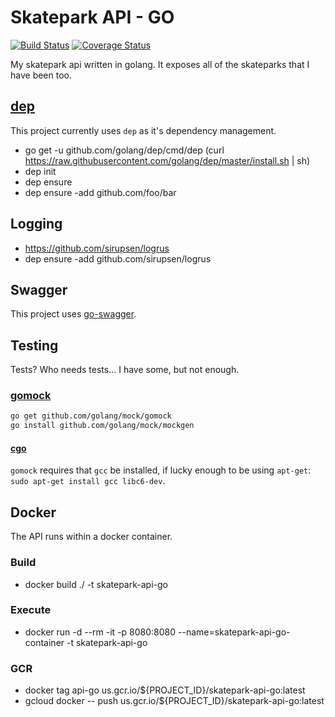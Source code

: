 # Skatepark API - GO #

[![Build Status](https://jenkins.derekpedersen.com/buildStatus/icon?job=derekpedersen/skatepark-api-go/master&style=plastic&.png)](https://jenkins.derekpedersen.com/job/derekpedersen/job/skatepark-api-go/job/master/)
[![Coverage Status](https://coveralls.io/repos/github/derekpedersen/skatepark-api-go/badge.png?branch=master)](https://coveralls.io/github/derekpedersen/skatepark-api-go)

My skatepark api written in golang. It exposes all of the skateparks that I have been too.

## [dep](https://github.com/golang/dep) ##

This project currently uses `dep` as it's dependency management.

- go get -u github.com/golang/dep/cmd/dep (curl https://raw.githubusercontent.com/golang/dep/master/install.sh | sh)
- dep init
- dep ensure
- dep ensure -add github.com/foo/bar

## Logging ##

- https://github.com/sirupsen/logrus
- dep ensure -add github.com/sirupsen/logrus

## Swagger ##

This project uses [go-swagger](https://github.com/go-swagger/go-swagger).

## Testing ##

Tests? Who needs tests... I have some, but not enough.

### [gomock](https://github.com/golang/mock) ###

```bash
go get github.com/golang/mock/gomock
go install github.com/golang/mock/mockgen
```

#### [cgo](https://github.com/golang/go/wiki/cgo) ####

`gomock` requires that `gcc` be installed, if lucky enough to be using `apt-get`: `sudo apt-get install gcc libc6-dev`.

## Docker ##

The API runs within a docker container.

### Build ###

- docker build ./ -t skatepark-api-go

### Execute ###

- docker run -d --rm -it -p 8080:8080 --name=skatepark-api-go-container -t skatepark-api-go

### GCR ###

- docker tag api-go us.gcr.io/${PROJECT_ID}/skatepark-api-go:latest
- gcloud docker -- push us.gcr.io/${PROJECT_ID}/skatepark-api-go:latest